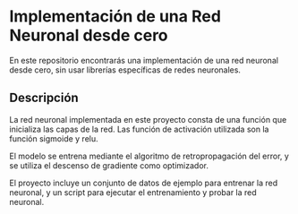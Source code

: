 # Implementación de una Red Neuronal desde cero

En este repositorio encontrarás una implementación de una red neuronal desde cero, sin usar librerías específicas de redes neuronales.

## Descripción

La red neuronal implementada en este proyecto consta de una función que inicializa las capas de la red. Las función de activación utilizada son la función sigmoide y relu.

El modelo se entrena mediante el algoritmo de retropropagación del error, y se utiliza el descenso de gradiente como optimizador.

El proyecto incluye un conjunto de datos de ejemplo para entrenar la red neuronal, y un script para ejecutar el entrenamiento y probar la red neuronal.
